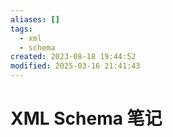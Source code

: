 ```yaml
---
aliases: []
tags:
  - xml
  - schema
created: 2023-08-18 19:44:52
modified: 2025-03-16 21:41:43
---
```

# XML Schema 笔记

